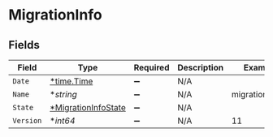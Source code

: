 # MigrationInfo


## Fields

| Field                                                            | Type                                                             | Required                                                         | Description                                                      | Example                                                          |
| ---------------------------------------------------------------- | ---------------------------------------------------------------- | ---------------------------------------------------------------- | ---------------------------------------------------------------- | ---------------------------------------------------------------- |
| `Date`                                                           | [*time.Time](https://pkg.go.dev/time#Time)                       | :heavy_minus_sign:                                               | N/A                                                              |                                                                  |
| `Name`                                                           | **string*                                                        | :heavy_minus_sign:                                               | N/A                                                              | migrations:001                                                   |
| `State`                                                          | [*MigrationInfoState](../../models/shared/migrationinfostate.md) | :heavy_minus_sign:                                               | N/A                                                              |                                                                  |
| `Version`                                                        | **int64*                                                         | :heavy_minus_sign:                                               | N/A                                                              | 11                                                               |